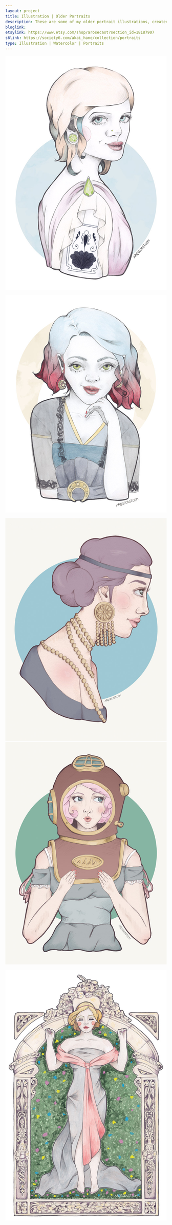 ```yaml
---
layout: project
title: Illustration | Older Portraits
description: These are some of my older portrait illustrations, created while I still worked primarily as a web designer. A few were drawn in pencil and coloured digitally, whereas others marked my first steps into using watercolour. Many of these have been exhibited at the PS² = Paragon Studios gallery in Belfast, and made up part of PaperGirl Belfast 2014 and 2015. The final piece was used as my submission for Culture Night Belfast 2014.
bloglink: 
etsylink: https://www.etsy.com/shop/arosecast?section_id=18187907
s6link: https://society6.com/akai_hane/collection/portraits
type: Illustration | Watercolor | Portraits
---
```


![An illustration of Beryl, blue and peach haired, tattooed woman with a love of jewels and gems](/assets/folio/portraits/portrait-illustration-beryl.jpg "An illustration of Beryl, blue and peach haired, tattooed woman with a love of jewels and gems")

![An illustration of Esther, a blue and red haired woman with star and moon / astronomy jewellery](/assets/folio/portraits/portrait-illustration-esther.jpg "An illustration of Esther, a blue and red haired woman with star and moon / astronomy jewellery")

<div class="row">
	<div class="col-md-6"><img src="/assets/folio/portraits/portrait-illustration-gretchen.jpg" alt="An illustration of Gretchen, a purple haired woman wearing golden pearls" title="An illustration of Gretchen, a purple haired woman wearing golden pearls"></div>
	<div class="col-md-6"><img src="/assets/folio/portraits/portrait-illustration-nixie.jpg" alt="An illustration of Nixie, a pink haired woman wearing diving helmet" title="An illustration of Nixie, a pink haired woman wearing diving helmet"></div>
</div>

![An illustration of Maia, Goddess of Growth, surrounded by floral elements, and standing in an archway inspired by Belfast's Edwardian Baroque architecture. This was my submission for Culture Night Belfast 2014](/assets/folio/portraits/portrait-illustration-maia.jpg "An illustration of Maia, Goddess of Growth, surrounded by floral elements, and standing in an archway inspired by Belfast's Edwardian Baroque architecture. This was my submission for Culture Night Belfast 2014")
